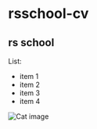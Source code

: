 # rsschool-cv
## rs school

List:
- item 1
- item 2
- item 3
- item 4

![Cat image](https://ichef.bbci.co.uk/news/976/cpsprodpb/12A9B/production/_111434467_gettyimages-1143489763.jpg "Cat image")
